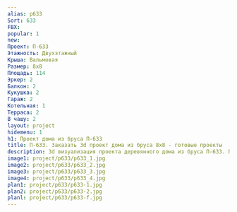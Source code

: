 ```yaml
---
alias: p633
Sort: 633
FBX: 
popular: 1
new: 
Проект: П-633
Этажность: Двухэтажный
Крыша: Вальмовая
Размер: 8х8
Площадь: 114
Эркер: 2
Балкон: 2
Кукушка: 2
Гараж: 2
Котельная: 1
Терраса: 2
В чашу: 2
layout: project
hidemenu: 1
h1: Проект дома из бруса П-633
title: П-633. Заказать 3d проект дома из бруса 8х8 - готовые проекты
description: 3d визуализация проекта деревянного дома из бруса П-633. Площадь 114 м2, размер 8х8. Вы можете внести любые изменения в проект.
image1: project/p633/p633_1.jpg
image2: project/p633/p633_2.jpg
image3: project/p633/p633_3.jpg
image4: project/p633/p633_4.jpg
plan1: project/p633/p633-1.jpg
plan2: project/p633/p633-2.jpg
planl: project/p633/p633-f.jpg
---
```

